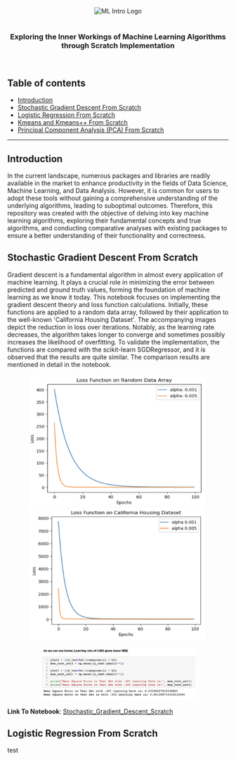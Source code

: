 <div align="center">
<img src="https://raw.githubusercontent.com/skswar/Scratch_MachineLearning_Models/master/img/MLLogo.png" alt="ML Intro Logo"/>
</div>
<br/>
<h3 align="center">Exploring the Inner Workings of Machine Learning Algorithms through Scratch Implementation</h3>
<br/>

## Table of contents
* [Introduction](#introduction)
* [Stochastic Gradient Descent From Scratch](#stochastic-gradient-descent-from-scratch)
* [Logistic Regression From Scratch](#logistic-regression-from-scratch)
* [Kmeans and Kmeans++ From Scratch](#kmeans-and-kmeans++-from-scratch)
* [Principal Component Analysis (PCA) From Scratch](#principal-component-analysis-from-scratch)

<hr>

## Introduction
In the current landscape, numerous packages and libraries are readily available in the market to enhance productivity in the fields of Data Science, Machine Learning, and Data Analysis. However, it is common for users to adopt these tools without gaining a comprehensive understanding of the underlying algorithms, leading to suboptimal outcomes. Therefore, this repository was created with the objective of delving into key machine learning algorithms, exploring their fundamental concepts and true algorithms, and conducting comparative analyses with existing packages to ensure a better understanding of their functionality and correctness.

## Stochastic Gradient Descent From Scratch
Gradient descent is a fundamental algorithm in almost every application of machine learning. It plays a crucial role in minimizing the error between predicted and ground truth values, forming the foundation of machine learning as we know it today. This notebook focuses on implementing the gradient descent theory and loss function calculations. Initially, these functions are applied to a random data array, followed by their application to the well-known 'California Housing Dataset'. The accompanying images depict the reduction in loss over iterations. Notably, as the learning rate decreases, the algorithm takes longer to converge and sometimes possibly increases the likelihood of overfitting. To validate the implementation, the functions are compared with the scikit-learn SGDRegressor, and it is observed that the results are quite similar. The comparison results are mentioned in detail in the notebook.

<p align="center">
<img src="https://raw.githubusercontent.com/skswar/Scratch_MachineLearning_Models/master/img/LR_RandomDataArray.png" width="400px" height="300px"/>
<img src="https://raw.githubusercontent.com/skswar/Scratch_MachineLearning_Models/master/img/LR_CaliforniaHousing.png" width="400px" height="300px"/>
</p>
<p align="center">
<img src="https://raw.githubusercontent.com/skswar/Scratch_MachineLearning_Models/master/img/SGD_MSE.png" width="70%"/></p>

**Link To Notebook**: [Stochastic_Gradient_Descent_Scratch](<https://github.com/skswar/Scratch_MachineLearning_Models/blob/main/ML_Model_Scripts/Stochastic_Gradient_Descent_Scratch.ipynb>)

## Logistic Regression From Scratch
test








